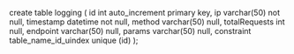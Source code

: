 create table logging
(
id            int auto_increment
primary key,
ip            varchar(50) not null,
timestamp     datetime    not null,
method        varchar(50) null,
totalRequests int         null,
endpoint      varchar(50) null,
params        varchar(50) null,
constraint table_name_id_uindex
unique (id)
);
